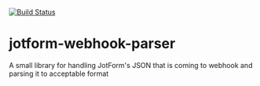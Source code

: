 [![Build Status](https://travis-ci.org/denismaster/jotform-webhook-parser.svg?branch=master)](https://travis-ci.org/denismaster/jotform-webhook-parser)

# jotform-webhook-parser
A small library for handling JotForm's JSON that is coming to webhook and parsing it to acceptable format
